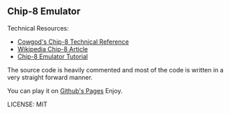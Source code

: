 ## Chip-8 Emulator

Technical Resources:
  - [Cowgod's Chip-8 Technical Reference](http://devernay.free.fr/hacks/chip8/C8TECH10.HTM)
  - [Wikipedia Chip-8 Article](http://en.wikipedia.org/wiki/CHIP-8)
  - [Chip-8 Emulator Tutorial](http://www.multigesture.net/articles/how-to-write-an-emulator-chip-8-interpreter/)


The source code is heavily commented and most of the code is written in a very straight forward manner.

You can play it on [Github's Pages](http://xeinherjar.github.io/chip8)
Enjoy.


LICENSE: MIT
